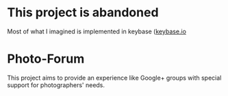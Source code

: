 # This project is abandoned

Most of what I imagined is implemented in keybase ([keybase.io](https://keybase.io/)



# Photo-Forum

This project aims to provide an experience like Google+ groups with special support for
photographers' needs.   